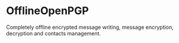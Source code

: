 # OfflineOpenPGP
Completely offline encrypted message writing, message encryption, decryption and contacts management.

